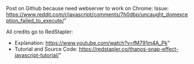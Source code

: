 Post on Github because need webserver to work on Chrome:
Issue: https://www.reddit.com/r/javascript/comments/7h0dbp/uncaught_domexception_failed_to_execute/"

All credits go to RedStapler:
- Explanation: https://www.youtube.com/watch?v=fM791m4A_Pk"
- Tutorial and Source Code: https://redstapler.co/thanos-snap-effect-javascript-tutorial/"
